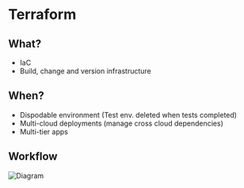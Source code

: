 # Terraform

## What?
- IaC
- Build, change and version infrastructure

## When?
- Dispodable environment (Test env. deleted when tests completed)
- Multi-cloud deployments (manage cross cloud dependencies)
- Multi-tier apps

## Workflow
![Diagram](https://github.com/Assad-Zahieer/BobsProject/blob/master/Terraform-workflow.jpg)
